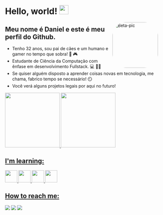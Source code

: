# Hello, world! <img src=https://github.com/TheDudeThatCode/TheDudeThatCode/blob/master/Assets/Earth.gif width="30"> 
<img align="right" alt="Beta-pic" height="150" style="border-radius:45px;"
img src="https://c.tenor.com/i3pR9emucLgAAAAC/what-dog.gif" width="150"/>
## Meu nome é Daniel e este é meu perfil do Github.
- Tenho 32 anos, sou pai de cães e um humano e gamer no tempo que sobra! 🐶 🎮
- Estudante de Ciência da Computação com ênfase em desenvolvimento Fullstack. 💻 👨‍💻
- Se quiser alguém disposto a aprender coisas novas em tecnologia, me chama, fabrico tempo se necessário! ⏲️
- Você verá alguns projetos legais por aqui no futuro!

<div>
<a href="https://github.com/DanielGMesquita">
<img height="180em" src="https://github-readme-stats.vercel.app/api/top-langs/?username=DanielGMesquita&layout=compact&langs_count=7&theme=dracula"/>
<img height="180em" src="https://github-readme-stats.vercel.app/api?username=DanielGMesquita&show_icons=true&theme=dracula&include_all_commits=true&count_private=true"/>
</div>

## I'm learning:
<img src="https://cdn.jsdelivr.net/gh/devicons/devicon/icons/html5/html5-original-wordmark.svg" width="40" height="40"/> <img src="https://cdn.jsdelivr.net/gh/devicons/devicon/icons/css3/css3-original-wordmark.svg" width="40" height="40"/> <img src="https://cdn.jsdelivr.net/gh/devicons/devicon/icons/javascript/javascript-plain.svg" width="40" height="40"/> <img src="https://cdn.jsdelivr.net/gh/devicons/devicon/icons/python/python-original-wordmark.svg" width="40" height="40"/>

## How to reach me:

<div>
<a href="https://instagram.com/eudanielmesquita" target="_blank"><img src="https://img.shields.io/badge/-Instagram-%23E4405F?style=for-the-badge&logo=instagram&logoColor=white" target="_blank"></a>
<a href = "mailto:d.g.mesquita2@gmail.com"><img src="https://img.shields.io/badge/Gmail-D14836?style=for-the-badge&logo=gmail&logoColor=white" target="_blank"></a>
<a href="https://www.linkedin.com/in/danielgmesquita" target="_blank"><img src="https://img.shields.io/badge/-LinkedIn-%230077B5?style=for-the-badge&logo=linkedin&logoColor=white" target="_blank"></a>   
</div>

<!--
**DanielGMesquita/DanielGMesquita** is a ✨ _special_ ✨ repository because its `README.md` (this file) appears on your GitHub profile.

Here are some ideas to get you started:

- 🔭 I’m currently working on ...
- 🌱 I’m currently learning ...
- 👯 I’m looking to collaborate on ...
- 🤔 I’m looking for help with ...
- 💬 Ask me about ...
- 📫 How to reach me: ...
- 😄 Pronouns: ...
- ⚡ Fun fact: ...
-->
